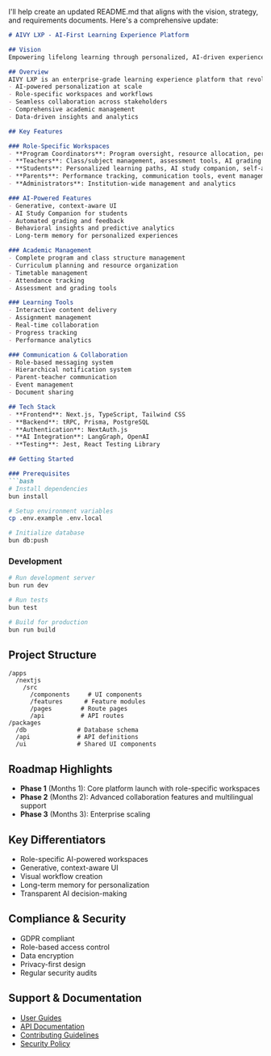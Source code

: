 I'll help create an updated README.md that aligns with the vision, strategy, and requirements documents. Here's a comprehensive update:

```markdown
# AIVY LXP - AI-First Learning Experience Platform

## Vision
Empowering lifelong learning through personalized, AI-driven experiences. AIVY LXP creates deeply personalized, role-based learning journeys that are intuitive, adaptive, and human-centered, enabling individuals to achieve their full potential.

## Overview
AIVY LXP is an enterprise-grade learning experience platform that revolutionizes education through:
- AI-powered personalization at scale
- Role-specific workspaces and workflows
- Seamless collaboration across stakeholders
- Comprehensive academic management
- Data-driven insights and analytics

## Key Features

### Role-Specific Workspaces
- **Program Coordinators**: Program oversight, resource allocation, performance tracking
- **Teachers**: Class/subject management, assessment tools, AI grading assistants
- **Students**: Personalized learning paths, AI study companion, self-assessment tools
- **Parents**: Performance tracking, communication tools, event management
- **Administrators**: Institution-wide management and analytics

### AI-Powered Features
- Generative, context-aware UI
- AI Study Companion for students
- Automated grading and feedback
- Behavioral insights and predictive analytics
- Long-term memory for personalized experiences

### Academic Management
- Complete program and class structure management
- Curriculum planning and resource organization
- Timetable management
- Attendance tracking
- Assessment and grading tools

### Learning Tools
- Interactive content delivery
- Assignment management
- Real-time collaboration
- Progress tracking
- Performance analytics

### Communication & Collaboration
- Role-based messaging system
- Hierarchical notification system
- Parent-teacher communication
- Event management
- Document sharing

## Tech Stack
- **Frontend**: Next.js, TypeScript, Tailwind CSS
- **Backend**: tRPC, Prisma, PostgreSQL
- **Authentication**: NextAuth.js
- **AI Integration**: LangGraph, OpenAI
- **Testing**: Jest, React Testing Library

## Getting Started

### Prerequisites
```bash
# Install dependencies
bun install

# Setup environment variables
cp .env.example .env.local

# Initialize database
bun db:push
```

### Development
```bash
# Run development server
bun run dev

# Run tests
bun test

# Build for production
bun run build
```

## Project Structure
```
/apps
  /nextjs
    /src
      /components     # UI components
      /features      # Feature modules
      /pages        # Route pages
      /api          # API routes
/packages
  /db              # Database schema
  /api             # API definitions
  /ui              # Shared UI components
```

## Roadmap Highlights
- **Phase 1** (Months 1): Core platform launch with role-specific workspaces
- **Phase 2** (Months 2): Advanced collaboration features and multilingual support
- **Phase 3** (Months 3): Enterprise scaling

## Key Differentiators
- Role-specific AI-powered workspaces
- Generative, context-aware UI
- Visual workflow creation
- Long-term memory for personalization
- Transparent AI decision-making

## Compliance & Security
- GDPR compliant
- Role-based access control
- Data encryption
- Privacy-first design
- Regular security audits

## Support & Documentation
- [User Guides](docs/user-guides)
- [API Documentation](docs/api)
- [Contributing Guidelines](CONTRIBUTING.md)
- [Security Policy](SECURITY.md)

